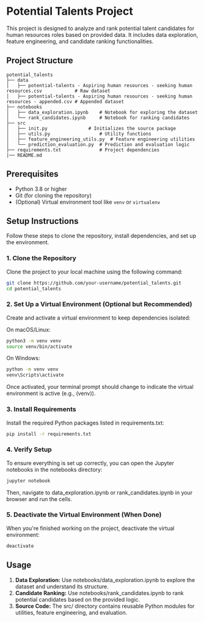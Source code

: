 # Potential Talents Project

This project is designed to analyze and rank potential talent candidates for human resources roles based on provided data. It includes data exploration, feature engineering, and candidate ranking functionalities.

## Project Structure
```plaintext
potential_talents
├── data
│   ├── potential-talents - Aspiring human resources - seeking human resources.csv            # Raw dataset
│   ├── potential-talents - Aspiring human resources - seeking human resources - appended.csv # Appended dataset
├── notebooks
│   ├── data_exploration.ipynb    # Notebook for exploring the dataset
│   └── rank_candidates.ipynb     # Notebook for ranking candidates
├── src
│   ├── init.py               # Initializes the source package
│   ├── utils.py                  # Utility functions
│   ├── feature_engineering_utils.py  # Feature engineering utilities
│   └── prediction_evaluation.py  # Prediction and evaluation logic
├── requirements.txt              # Project dependencies
|── README.md
```

## Prerequisites

- Python 3.8 or higher
- Git (for cloning the repository)
- (Optional) Virtual environment tool like `venv` or `virtualenv`

## Setup Instructions

Follow these steps to clone the repository, install dependencies, and set up the environment.

### 1. Clone the Repository

Clone the project to your local machine using the following command:

```bash
git clone https://github.com/your-username/potential_talents.git
cd potential_talents
```

### 2. Set Up a Virtual Environment (Optional but Recommended)
Create and activate a virtual environment to keep dependencies isolated:

On macOS/Linux:
```bash
python3 -m venv venv
source venv/bin/activate
```
On Windows:
```bash
python -m venv venv
venv\Scripts\activate
```
Once activated, your terminal prompt should change to indicate the virtual environment is active (e.g., (venv)).

### 3. Install Requirements
Install the required Python packages listed in requirements.txt:
```bash
pip install -r requirements.txt
```
### 4. Verify Setup
To ensure everything is set up correctly, you can open the Jupyter notebooks in the notebooks directory:
```bash
jupyter notebook
```
Then, navigate to data_exploration.ipynb or rank_candidates.ipynb in your browser and run the cells.
### 5. Deactivate the Virtual Environment (When Done)
When you're finished working on the project, deactivate the virtual environment:
```bash
deactivate
```
## Usage
1. **Data Exploration:** Use notebooks/data_exploration.ipynb to explore the dataset and understand its structure.
2. **Candidate Ranking:** Use notebooks/rank_candidates.ipynb to rank potential candidates based on the provided logic.
3. **Source Code:** The src/ directory contains reusable Python modules for utilities, feature engineering, and evaluation.